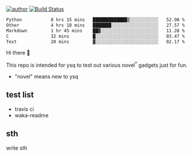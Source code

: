 [![author](https://img.shields.io/badge/author-ysq-green)](https://github.com/Yang-Shiqin)
[![Build Status](https://app.travis-ci.com/Yang-Shiqin/testall.svg?branch=main)](https://app.travis-ci.com/Yang-Shiqin/testall)

<!--START_SECTION:waka-->

```txt
Python           8 hrs 15 mins   █████████████▒░░░░░░░░░░░   52.90 %
Other            4 hrs 18 mins   ███████░░░░░░░░░░░░░░░░░░   27.57 %
Markdown         1 hr 45 mins    ██▓░░░░░░░░░░░░░░░░░░░░░░   11.28 %
C                32 mins         █░░░░░░░░░░░░░░░░░░░░░░░░   03.47 %
Text             20 mins         ▓░░░░░░░░░░░░░░░░░░░░░░░░   02.17 %
```

<!--END_SECTION:waka-->

Hi there 👋

This repo is intended for ysq to test out various novel<sup>*</sup> gadgets just for fun.

- "novel" means new to ysq

## test list
- travis ci
- waka-readme


## sth
write sth

